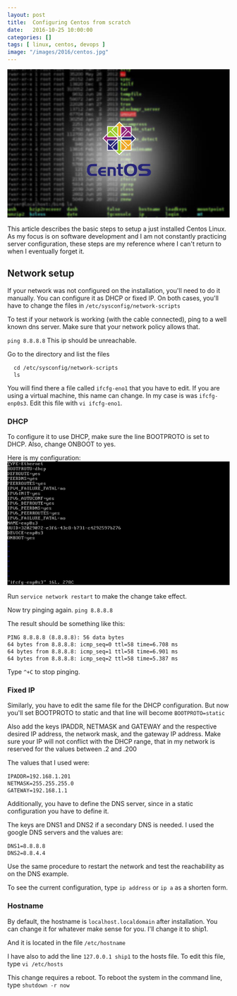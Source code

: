 ```yaml
---
layout: post
title:  Configuring Centos from scratch
date:   2016-10-25 10:00:00
categories: []
tags: [ linux, centos, devops ]
image: "/images/2016/centos.jpg"
---
```


![centos](/images/2016/centos.jpg)

This article describes the basic steps to setup a just installed Centos Linux. As my focus is on software development and I am not constantly practicing server configuration, these steps are my reference where I can't return to when I eventually forget it.

## Network setup

If your network was not configured on the installation, you'll need to do it manually. You can configure it as DHCP or fixed IP. On both cases, you'll have to change the files in
`/etc/sysconfig/network-scripts`

To test if your network is working (with the cable connected), ping to a well known dns server. Make sure that your network policy allows that.

`ping 8.8.8.8`
This ip should be unreachable.

Go to the directory and list the files

```
  cd /etc/sysconfig/network-scripts
  ls  
```

You will find there a file called `ifcfg-eno1` that you have to edit. If you are using a virtual machine, this name can change. In my case is was `ifcfg-enp0s3`. Edit this file with `vi ifcfg-eno1`.

### DHCP

To configure it to use DHCP, make sure the line BOOTPROTO is set to DHCP. Also, change ONBOOT to yes.

Here is my configuration:
![centos7-ifcgf](/images/2016/Centos7_ifcfg-eno1.png)

Run `service network restart` to make the change take effect.

Now try pinging again.
`ping 8.8.8.8`

The result should be something like this:

```
PING 8.8.8.8 (8.8.8.8): 56 data bytes
64 bytes from 8.8.8.8: icmp_seq=0 ttl=58 time=6.708 ms
64 bytes from 8.8.8.8: icmp_seq=1 ttl=58 time=6.901 ms
64 bytes from 8.8.8.8: icmp_seq=2 ttl=58 time=5.387 ms
```

Type `^+C` to stop pinging.


### Fixed IP

Similarly, you have to edit the same file for the DHCP configuration. But now you'll set BOOTPROTO to static and that line will become `BOOTPROTO=static`

Also add the keys IPADDR, NETMASK and GATEWAY and the respective desired IP address, the network mask, and the gateway IP address. Make sure your IP will not conflict with the DHCP range, that in my network is reserved for the values between .2 and .200

The values that I used were:

```
IPADDR=192.168.1.201
NETMASK=255.255.255.0
GATEWAY=192.168.1.1
```

Additionally, you have to define the DNS server, since in a static configuration you have to define it.

The keys are DNS1 and DNS2 if a secondary DNS is needed. I used the google DNS servers and the values are:

```
DNS1=8.8.8.8
DNS2=8.8.4.4
```

Use the same procedure to restart the network and test the reachability as on the DNS example.

To see the current configuration, type `ip address` or `ip a` as a shorten form.

### Hostname
By default, the hostname is `localhost.localdomain` after installation. You can change it for whatever make sense for you. I'll change it to ship1.

And it is located in the file `/etc/hostname`

I have also to add the line `127.0.0.1 ship1` to the hosts file. To edit this file, type `vi /etc/hosts`

This change requires a reboot. To reboot the system in the command line, type `shutdown -r now`
